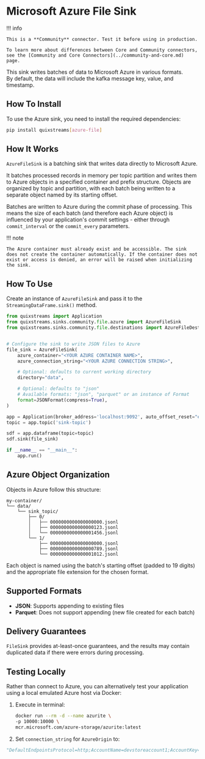 # Microsoft Azure File Sink

!!! info

    This is a **Community** connector. Test it before using in production.

    To learn more about differences between Core and Community connectors, see the [Community and Core Connectors](../community-and-core.md) page.

This sink writes batches of data to Microsoft Azure in various formats.  
By default, the data will include the kafka message key, value, and timestamp.  

## How To Install

To use the Azure sink, you need to install the required dependencies:

```bash
pip install quixstreams[azure-file]
```

## How It Works

`AzureFileSink` is a batching sink that writes data directly to Microsoft Azure.  

It batches processed records in memory per topic partition and writes them to Azure objects in a specified container and prefix structure. Objects are organized by topic and partition, with each batch being written to a separate object named by its starting offset.

Batches are written to Azure during the commit phase of processing. This means the size of each batch (and therefore each Azure object) is influenced by your application's commit settings - either through `commit_interval` or the `commit_every` parameters.

!!! note

    The Azure container must already exist and be accessible. The sink does not create the container automatically. If the container does not exist or access is denied, an error will be raised when initializing the sink.

## How To Use

Create an instance of `AzureFileSink` and pass it to the `StreamingDataFrame.sink()` method.

```python
from quixstreams import Application
from quixstreams.sinks.community.file.azure import AzureFileSink
from quixstreams.sinks.community.file.destinations import AzureFileDestination


# Configure the sink to write JSON files to Azure
file_sink = AzureFileSink(
    azure_container="<YOUR AZURE CONTAINER NAME>",
    azure_connection_string="<YOUR AZURE CONNECTION STRING>",

    # Optional: defaults to current working directory
    directory="data",

    # Optional: defaults to "json"
    # Available formats: "json", "parquet" or an instance of Format
    format=JSONFormat(compress=True),
)

app = Application(broker_address='localhost:9092', auto_offset_reset="earliest")
topic = app.topic('sink-topic')

sdf = app.dataframe(topic=topic)
sdf.sink(file_sink)

if __name__ == "__main__":
    app.run()
```

## Azure Object Organization

Objects in Azure follow this structure:
```
my-container/
└── data/
    └── sink_topic/
        ├── 0/
        │   ├── 0000000000000000000.jsonl
        │   ├── 0000000000000000123.jsonl
        │   └── 0000000000000001456.jsonl
        └── 1/
            ├── 0000000000000000000.jsonl
            ├── 0000000000000000789.jsonl
            └── 0000000000000001012.jsonl
```

Each object is named using the batch's starting offset (padded to 19 digits) and the appropriate file extension for the chosen format.

## Supported Formats

- **JSON**: Supports appending to existing files
- **Parquet**: Does not support appending (new file created for each batch)

## Delivery Guarantees

`FileSink` provides at-least-once guarantees, and the results may contain duplicated data if there were errors during processing.


## Testing Locally

Rather than connect to Azure, you can alternatively test your application using a local 
emulated Azure host via Docker:

1. Execute in terminal:

    ```bash
    docker run --rm -d --name azurite \
    -p 10000:10000 \
    mcr.microsoft.com/azure-storage/azurite:latest
    ```

2. Set `connection_string` for `AzureOrigin` to: 

```python
"DefaultEndpointsProtocol=http;AccountName=devstoreaccount1;AccountKey=Eby8vdM02xNOcqFlqUwJPLlmEtlCDXJ1OUzFT50uSRZ6IFsuFq2UVErCz4I6tq/K1SZFPTOtr/KBHBeksoGMGw==;BlobEndpoint=http://127.0.0.1:10000/devstoreaccount1;"
```